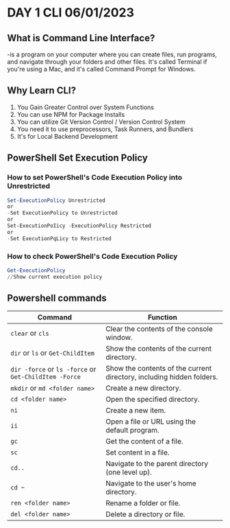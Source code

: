 # DAY 1 CLI 06/01/2023

## What is Command Line Interface?
-is a program on your computer where you can create
files, run programs, and navigate through your folders and other files. It's called Terminal if you're using a Mac, and it's called Command Prompt for Windows.

## Why Learn CLI?
1. You Gain Greater Control over System Functions
2. You can use NPM for Package Installs
3. You can utilize Git Version Control / Version Control System
4. You need it to use preprocessors, Task Runners, and Bundlers
5. It's for Local Backend Development

## PowerShell Set Execution Policy
### How to set PowerShell's Code Execution Policy into Unrestricted
```powershell
Set-ExecutionPolicy Unrestricted
or
-Set ExecutionPolicy to Unrestricted
or
Set-ExecutionPoIicy -ExecutionPolicy Restricted
or
-Set ExecutionPqLicy to Restricted
```
### How to check PowerShell's Code Execution Policy
```powershell
Get-ExecutionPolicy
//Show current execution policy
```
## Powershell commands
| Command                            | Function                                               |
| ---------------------------------- | ------------------------------------------------------ |
| `clear` or `cls`                    | Clear the contents of the console window.              |
| `dir` or `ls` or `Get-ChildItem`     | Show the contents of the current directory.            |
| `dir -force` or `ls -force` or `Get-ChildItem -Force` | Show the contents of the current directory, including hidden folders. |
| `mkdir` or `md <folder name>`        | Create a new directory.                                |
| `cd <folder name>`                  | Open the specified directory.                          |
| `ni`                               | Create a new item.                                     |
| `ii`                               | Open a file or URL using the default program.           |
| `gc`                               | Get the content of a file.                             |
| `sc`                               | Set content in a file.                                 |
| `cd..`                              | Navigate to the parent directory (one level up).        |
| `cd ~`                             | Navigate to the user's home directory.                  |
| `ren <folder name>`                  | Rename a folder or file.                               |
| `del <folder name>`                  | Delete a directory or file.                            |

